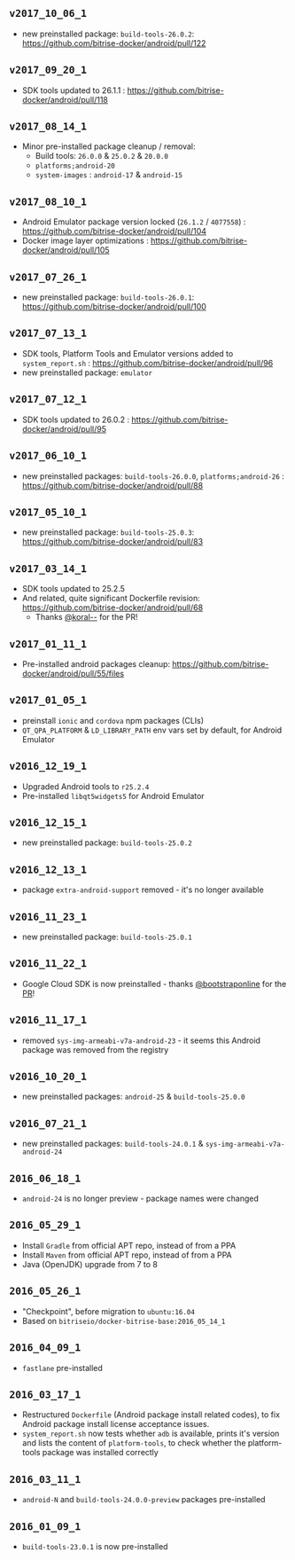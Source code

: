 ## `v2017_10_06_1`

* new preinstalled package: `build-tools-26.0.2`: https://github.com/bitrise-docker/android/pull/122

## `v2017_09_20_1`

* SDK tools updated to 26.1.1 : https://github.com/bitrise-docker/android/pull/118

## `v2017_08_14_1`

* Minor pre-installed package cleanup / removal:
    * Build tools: `26.0.0` & `25.0.2` & `20.0.0`
    * `platforms;android-20`
    * `system-images` : `android-17` & `android-15`


## `v2017_08_10_1`

* Android Emulator package version locked (`26.1.2` / `4077558`) : https://github.com/bitrise-docker/android/pull/104
* Docker image layer optimizations : https://github.com/bitrise-docker/android/pull/105


## `v2017_07_26_1`

* new preinstalled package: `build-tools-26.0.1`: https://github.com/bitrise-docker/android/pull/100

## `v2017_07_13_1`

* SDK tools, Platform Tools and Emulator versions added to `system_report.sh` : https://github.com/bitrise-docker/android/pull/96
* new preinstalled package: `emulator`

## `v2017_07_12_1`

* SDK tools updated to 26.0.2 : https://github.com/bitrise-docker/android/pull/95

## `v2017_06_10_1`

* new preinstalled packages: `build-tools-26.0.0`, `platforms;android-26` : https://github.com/bitrise-docker/android/pull/88

## `v2017_05_10_1`

* new preinstalled package: `build-tools-25.0.3`: https://github.com/bitrise-docker/android/pull/83

## `v2017_03_14_1`

* SDK tools updated to 25.2.5
* And related, quite significant Dockerfile revision: https://github.com/bitrise-docker/android/pull/68
    * Thanks [@koral--](https://github.com/koral--) for the PR!


## `v2017_01_11_1`

* Pre-installed android packages cleanup: https://github.com/bitrise-docker/android/pull/55/files


## `v2017_01_05_1`

* preinstall `ionic` and `cordova` npm packages (CLIs)
* `QT_QPA_PLATFORM` & `LD_LIBRARY_PATH` env vars set by default, for Android Emulator


## `v2016_12_19_1`

* Upgraded Android tools to `r25.2.4`
* Pre-installed `libqt5widgets5` for Android Emulator


## `v2016_12_15_1`

* new preinstalled package: `build-tools-25.0.2`


## `v2016_12_13_1`

* package `extra-android-support` removed - it's no longer available


## `v2016_11_23_1`

* new preinstalled package: `build-tools-25.0.1`


## `v2016_11_22_1`

* Google Cloud SDK is now preinstalled - thanks [@bootstraponline](https://github.com/bootstraponline) for the [PR](https://github.com/bitrise-docker/android/pull/36)!


## `v2016_11_17_1`

* removed `sys-img-armeabi-v7a-android-23` - it seems this Android package was removed from the registry


## `v2016_10_20_1`

* new preinstalled packages: `android-25` & `build-tools-25.0.0`


## `v2016_07_21_1`

* new preinstalled packages: `build-tools-24.0.1` & `sys-img-armeabi-v7a-android-24`


## `2016_06_18_1`

* `android-24` is no longer preview - package names were changed


## `2016_05_29_1`

* Install `Gradle` from official APT repo, instead of from a PPA
* Install `Maven` from official APT repo, instead of from a PPA
* Java (OpenJDK) upgrade from 7 to 8


## `2016_05_26_1`

* "Checkpoint", before migration to `ubuntu:16.04`
* Based on `bitriseio/docker-bitrise-base:2016_05_14_1`


## `2016_04_09_1`

* `fastlane` pre-installed

## `2016_03_17_1`

* Restructured `Dockerfile` (Android package install related codes), to fix
  Android package install license acceptance issues.
* `system_report.sh` now tests whether `adb` is available, prints it's version
  and lists the content of `platform-tools`, to check whether the platform-tools
  package was installed correctly

## `2016_03_11_1`

* `android-N` and `build-tools-24.0.0-preview` packages pre-installed

## `2016_01_09_1`

* `build-tools-23.0.1` is now pre-installed
